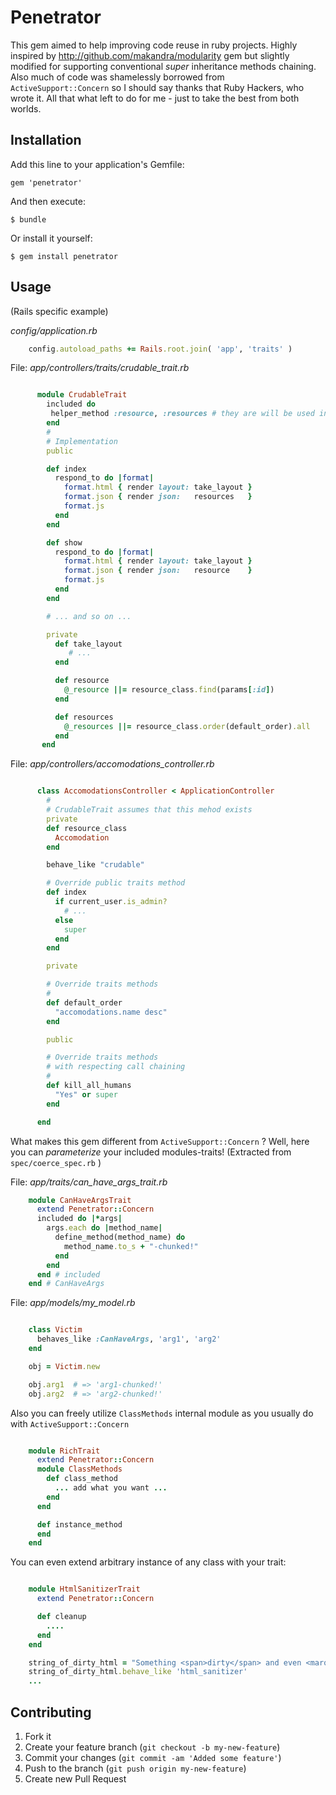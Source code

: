 # Penetrator

This gem aimed to help improving code reuse in ruby projects.
Highly inspired by http://github.com/makandra/modularity gem but slightly modified for supporting
conventional *super* inheritance methods chaining.
Also much of code was shamelessly borrowed from `ActiveSupport::Concern` so I should say thanks that Ruby Hackers, who wrote it.
All that what left to do for me - just to take the best from both worlds.

## Installation

Add this line to your application's Gemfile:

    gem 'penetrator'

And then execute:

    $ bundle

Or install it yourself:

    $ gem install penetrator

## Usage
(Rails specific example)

*config/application.rb*
```ruby
    config.autoload_paths += Rails.root.join( 'app', 'traits' )
```

File: *app/controllers/traits/crudable_trait.rb*
```ruby

      module CrudableTrait
        included do
         helper_method :resource, :resources # they are will be used in views
        end
        #
        # Implementation
        public

        def index
          respond_to do |format|
            format.html { render layout: take_layout }
            format.json { render json:   resources   }
            format.js
          end
        end

        def show
          respond_to do |format|
            format.html { render layout: take_layout }
            format.json { render json:   resource    }
            format.js
          end
        end

        # ... and so on ...

        private
          def take_layout
             # ...
          end

          def resource
            @_resource ||= resource_class.find(params[:id])
          end

          def resources
            @_resources ||= resource_class.order(default_order).all
          end
       end
```

File: *app/controllers/accomodations_controller.rb*
```ruby

      class AccomodationsController < ApplicationController
        #
        # CrudableTrait assumes that this mehod exists
        private
        def resource_class
          Accomodation
        end

        behave_like "crudable"

        # Override public traits method
        def index
          if current_user.is_admin?
            # ...
          else
            super
          end
        end

        private

        # Override traits methods
        #
        def default_order
          "accomodations.name desc"
        end

        public

        # Override traits methods
        # with respecting call chaining
        #
        def kill_all_humans
          "Yes" or super
        end

      end
```

What makes this gem different from `ActiveSupport::Concern` ?
Well, here you can _parameterize_ your included modules-traits!
(Extracted from `spec/coerce_spec.rb` )

File:  *app/traits/can_have_args_trait.rb*
```ruby
    module CanHaveArgsTrait
      extend Penetrator::Concern
      included do |*args|
        args.each do |method_name|
          define_method(method_name) do
            method_name.to_s + "-chunked!"
          end
        end
      end # included
    end # CanHaveArgs
```

File:  *app/models/my_model.rb*
```ruby

    class Victim
      behaves_like :CanHaveArgs, 'arg1', 'arg2'
    end

    obj = Victim.new

    obj.arg1  # => 'arg1-chunked!'
    obj.arg2  # => 'arg2-chunked!'

```

Also you can freely utilize `ClassMethods` internal module as you usually do with `ActiveSupport::Concern`

```ruby

    module RichTrait
      extend Penetrator::Concern
      module ClassMethods
        def class_method
          ... add what you want ...
        end
      end

      def instance_method
      end
    end

```

You can even extend arbitrary instance of any class with your trait:

```ruby

    module HtmlSanitizerTrait
      extend Penetrator::Concern

      def cleanup
        ....
      end
    end

    string_of_dirty_html = "Something <span>dirty</span> and even <marquee>fearing ugly</marquee>"
    string_of_dirty_html.behave_like 'html_sanitizer'
    ...


```


## Contributing

1. Fork it
2. Create your feature branch (`git checkout -b my-new-feature`)
3. Commit your changes (`git commit -am 'Added some feature'`)
4. Push to the branch (`git push origin my-new-feature`)
5. Create new Pull Request

